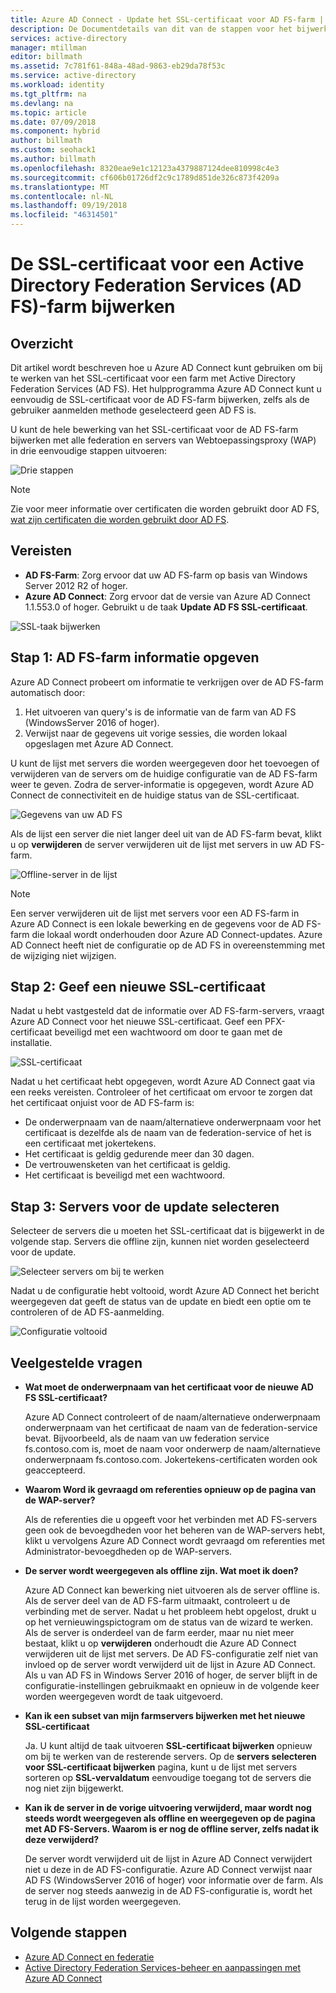 ```yaml
---
title: Azure AD Connect - Update het SSL-certificaat voor AD FS-farm | Microsoft Docs
description: De Documentdetails van dit van de stappen voor het bijwerken van het SSL-certificaat van AD FS-farm met behulp van Azure AD Connect.
services: active-directory
manager: mtillman
editor: billmath
ms.assetid: 7c781f61-848a-48ad-9863-eb29da78f53c
ms.service: active-directory
ms.workload: identity
ms.tgt_pltfrm: na
ms.devlang: na
ms.topic: article
ms.date: 07/09/2018
ms.component: hybrid
author: billmath
ms.custom: seohack1
ms.author: billmath
ms.openlocfilehash: 8320eae9e1c12123a4379887124dee810998c4e3
ms.sourcegitcommit: cf606b01726df2c9c1789d851de326c873f4209a
ms.translationtype: MT
ms.contentlocale: nl-NL
ms.lasthandoff: 09/19/2018
ms.locfileid: "46314501"
---
```

# <a name="update-the-ssl-certificate-for-an-active-directory-federation-services-ad-fs-farm"></a>De SSL-certificaat voor een Active Directory Federation Services (AD FS)-farm bijwerken

## <a name="overview"></a>Overzicht
Dit artikel wordt beschreven hoe u Azure AD Connect kunt gebruiken om bij te werken van het SSL-certificaat voor een farm met Active Directory Federation Services (AD FS). Het hulpprogramma Azure AD Connect kunt u eenvoudig de SSL-certificaat voor de AD FS-farm bijwerken, zelfs als de gebruiker aanmelden methode geselecteerd geen AD FS is.

U kunt de hele bewerking van het SSL-certificaat voor de AD FS-farm bijwerken met alle federation en servers van Webtoepassingsproxy (WAP) in drie eenvoudige stappen uitvoeren:

![Drie stappen](./media/how-to-connect-fed-ssl-update/threesteps.png)


>[!NOTE]
>Zie voor meer informatie over certificaten die worden gebruikt door AD FS, [wat zijn certificaten die worden gebruikt door AD FS](https://technet.microsoft.com/library/cc730660.aspx).

## <a name="prerequisites"></a>Vereisten

* **AD FS-Farm**: Zorg ervoor dat uw AD FS-farm op basis van Windows Server 2012 R2 of hoger.
* **Azure AD Connect**: Zorg ervoor dat de versie van Azure AD Connect 1.1.553.0 of hoger. Gebruikt u de taak **Update AD FS SSL-certificaat**.

![SSL-taak bijwerken](./media/how-to-connect-fed-ssl-update/updatessltask.png)

## <a name="step-1-provide-ad-fs-farm-information"></a>Stap 1: AD FS-farm informatie opgeven

Azure AD Connect probeert om informatie te verkrijgen over de AD FS-farm automatisch door:
1. Het uitvoeren van query's is de informatie van de farm van AD FS (WindowsServer 2016 of hoger).
2. Verwijst naar de gegevens uit vorige sessies, die worden lokaal opgeslagen met Azure AD Connect.

U kunt de lijst met servers die worden weergegeven door het toevoegen of verwijderen van de servers om de huidige configuratie van de AD FS-farm weer te geven. Zodra de server-informatie is opgegeven, wordt Azure AD Connect de connectiviteit en de huidige status van de SSL-certificaat.

![Gegevens van uw AD FS](./media/how-to-connect-fed-ssl-update/adfsserverinfo.png)

Als de lijst een server die niet langer deel uit van de AD FS-farm bevat, klikt u op **verwijderen** de server verwijderen uit de lijst met servers in uw AD FS-farm.

![Offline-server in de lijst](./media/how-to-connect-fed-ssl-update/offlineserverlist.png)

>[!NOTE]
> Een server verwijderen uit de lijst met servers voor een AD FS-farm in Azure AD Connect is een lokale bewerking en de gegevens voor de AD FS-farm die lokaal wordt onderhouden door Azure AD Connect-updates. Azure AD Connect heeft niet de configuratie op de AD FS in overeenstemming met de wijziging niet wijzigen.    

## <a name="step-2-provide-a-new-ssl-certificate"></a>Stap 2: Geef een nieuwe SSL-certificaat

Nadat u hebt vastgesteld dat de informatie over AD FS-farm-servers, vraagt Azure AD Connect voor het nieuwe SSL-certificaat. Geef een PFX-certificaat beveiligd met een wachtwoord om door te gaan met de installatie.

![SSL-certificaat](./media/how-to-connect-fed-ssl-update/certificate.png)

Nadat u het certificaat hebt opgegeven, wordt Azure AD Connect gaat via een reeks vereisten. Controleer of het certificaat om ervoor te zorgen dat het certificaat onjuist voor de AD FS-farm is:

-   De onderwerpnaam van de naam/alternatieve onderwerpnaam voor het certificaat is dezelfde als de naam van de federation-service of het is een certificaat met jokertekens.
-   Het certificaat is geldig gedurende meer dan 30 dagen.
-   De vertrouwensketen van het certificaat is geldig.
-   Het certificaat is beveiligd met een wachtwoord.

## <a name="step-3-select-servers-for-the-update"></a>Stap 3: Servers voor de update selecteren

Selecteer de servers die u moeten het SSL-certificaat dat is bijgewerkt in de volgende stap. Servers die offline zijn, kunnen niet worden geselecteerd voor de update.

![Selecteer servers om bij te werken](./media/how-to-connect-fed-ssl-update/selectservers.png)

Nadat u de configuratie hebt voltooid, wordt Azure AD Connect het bericht weergegeven dat geeft de status van de update en biedt een optie om te controleren of de AD FS-aanmelding.

![Configuratie voltooid](./media/how-to-connect-fed-ssl-update/configurecomplete.png)   

## <a name="faqs"></a>Veelgestelde vragen

* **Wat moet de onderwerpnaam van het certificaat voor de nieuwe AD FS SSL-certificaat?**

    Azure AD Connect controleert of de naam/alternatieve onderwerpnaam onderwerpnaam van het certificaat de naam van de federation-service bevat. Bijvoorbeeld, als de naam van uw federation service fs.contoso.com is, moet de naam voor onderwerp de naam/alternatieve onderwerpnaam fs.contoso.com.  Jokertekens-certificaten worden ook geaccepteerd.

* **Waarom Word ik gevraagd om referenties opnieuw op de pagina van de WAP-server?**

    Als de referenties die u opgeeft voor het verbinden met AD FS-servers geen ook de bevoegdheden voor het beheren van de WAP-servers hebt, klikt u vervolgens Azure AD Connect wordt gevraagd om referenties met Administrator-bevoegdheden op de WAP-servers.

* **De server wordt weergegeven als offline zijn. Wat moet ik doen?**

    Azure AD Connect kan bewerking niet uitvoeren als de server offline is. Als de server deel van de AD FS-farm uitmaakt, controleert u de verbinding met de server. Nadat u het probleem hebt opgelost, drukt u op het vernieuwingspictogram om de status van de wizard te werken. Als de server is onderdeel van de farm eerder, maar nu niet meer bestaat, klikt u op **verwijderen** onderhoudt die Azure AD Connect verwijderen uit de lijst met servers. De AD FS-configuratie zelf niet van invloed op de server wordt verwijderd uit de lijst in Azure AD Connect. Als u van AD FS in Windows Server 2016 of hoger, de server blijft in de configuratie-instellingen gebruikmaakt en opnieuw in de volgende keer worden weergegeven wordt de taak uitgevoerd.

* **Kan ik een subset van mijn farmservers bijwerken met het nieuwe SSL-certificaat**

    Ja. U kunt altijd de taak uitvoeren **SSL-certificaat bijwerken** opnieuw om bij te werken van de resterende servers. Op de **servers selecteren voor SSL-certificaat bijwerken** pagina, kunt u de lijst met servers sorteren op **SSL-vervaldatum** eenvoudige toegang tot de servers die nog niet zijn bijgewerkt.

* **Kan ik de server in de vorige uitvoering verwijderd, maar wordt nog steeds wordt weergegeven als offline en weergegeven op de pagina met AD FS-Servers. Waarom is er nog de offline server, zelfs nadat ik deze verwijderd?**

    De server wordt verwijderd uit de lijst in Azure AD Connect verwijdert niet u deze in de AD FS-configuratie. Azure AD Connect verwijst naar AD FS (WindowsServer 2016 of hoger) voor informatie over de farm. Als de server nog steeds aanwezig in de AD FS-configuratie is, wordt het terug in de lijst worden weergegeven.  

## <a name="next-steps"></a>Volgende stappen

- [Azure AD Connect en federatie](how-to-connect-fed-whatis.md)
- [Active Directory Federation Services-beheer en aanpassingen met Azure AD Connect](how-to-connect-fed-management.md)
